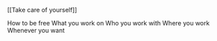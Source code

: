 [[Take care of yourself]]

How to be free
What you work on
Who you work with
Where you work
Whenever you want